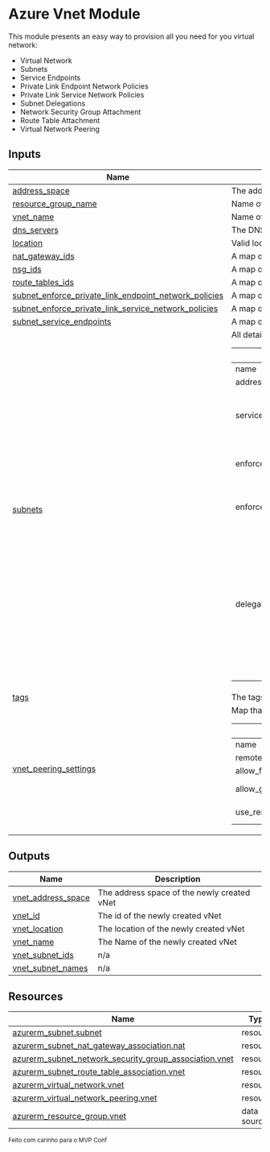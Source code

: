 # Azure Vnet Module
This module presents an easy way to provision all you need for you virtual network:
 - Virtual Network
 - Subnets
 - Service Endpoints
 - Private Link Endpoint Network Policies
 - Private Link Service Network Policies
 - Subnet Delegations
 - Network Security Group Attachment
 - Route Table Attachment
 - Virtual Network Peering

## Inputs

| Name | Description | Type | Default | Required |
|------|-------------|------|---------|:--------:|
| <a name="input_address_space"></a> [address\_space](#input\_address\_space) | The address space that is used by the virtual network. | `list(string)` | n/a | yes |
| <a name="input_resource_group_name"></a> [resource\_group\_name](#input\_resource\_group\_name) | Name of the resource group to be imported. | `string` | n/a | yes |
| <a name="input_vnet_name"></a> [vnet\_name](#input\_vnet\_name) | Name of the vnet to create | `string` | n/a | yes |
| <a name="input_dns_servers"></a> [dns\_servers](#input\_dns\_servers) | The DNS servers to be used with vNet. Omitting or leaving this field blank will cause the resource to use Azure's Default DNS | `list(string)` | `[]` | no |
| <a name="input_location"></a> [location](#input\_location) | Valid location where subnet will be created. If this value is set as 'null' it will automatically use Resource Group's location. | `string` | `null` | no |
| <a name="input_nat_gateway_ids"></a> [nat\_gateway\_ids](#input\_nat\_gateway\_ids) | A map of subnet name to NAT Gateway ids | `map(string)` | `{}` | no |
| <a name="input_nsg_ids"></a> [nsg\_ids](#input\_nsg\_ids) | A map of subnet name to Network Security Group IDs | `map(string)` | `{}` | no |
| <a name="input_route_tables_ids"></a> [route\_tables\_ids](#input\_route\_tables\_ids) | A map of subnet name to Route table ids | `map(string)` | `{}` | no |
| <a name="input_subnet_enforce_private_link_endpoint_network_policies"></a> [subnet\_enforce\_private\_link\_endpoint\_network\_policies](#input\_subnet\_enforce\_private\_link\_endpoint\_network\_policies) | A map of subnet name to enable/disable private link endpoint network policies on the subnet. | `map(bool)` | `{}` | no |
| <a name="input_subnet_enforce_private_link_service_network_policies"></a> [subnet\_enforce\_private\_link\_service\_network\_policies](#input\_subnet\_enforce\_private\_link\_service\_network\_policies) | A map of subnet name to enable/disable private link service network policies on the subnet. | `map(bool)` | `{}` | no |
| <a name="input_subnet_service_endpoints"></a> [subnet\_service\_endpoints](#input\_subnet\_service\_endpoints) | A map of subnet name to service endpoints to add to the subnet. | `map(any)` | `{}` | no |
| <a name="input_subnets"></a> [subnets](#input\_subnets) | All details about the subnet that's going to be created. Must use the following inputs: <table><thead><tr><th>Name</th><th>Type</th><th>Default</th><th>Description</th><th>Required</th></tr></thead><tbody><tr><td>name</td><td>`string`</td><td>n/a</td><td>This **must be used as the key of your map**</td><td>yes</td></tr><tr><td>address\_prefix</td><td>`string`</td><td>n/a</td><td>Subnet CIDR address</td><td>yes</td></tr><tr><td>service\_endpoints</td><td>`list(string)`</td><td>`null`</td><td>Service Endpoints to be used with this subnet. Accepted values are: `Microsoft.AzureActiveDirectory`, `Microsoft.CosmosDB`, `Microsoft.ContainerRegistry`, `Microsoft.EventHub`, `Microsoft.KeyVault`, `Microsoft.ServiceBus`, `Microsoft.Sql`, `Microsoft.Storage`, `Microsoft.Web`</td><td>no</td></tr><tr><td>enforce\_private\_link\_endpoint\_network\_policies</td><td>`bool`</td><td>`null`</td><td>Enable or Disable network policies for the private link endpoint on the subnet. Setting this to `true` will **Disable** the policy and setting this to `false` will **Enable** the policy. *Note*: Conflicts with `enforce_private_link_service_network_policies`.</td><td>no</td></tr><tr><td>enforce\_private\_link\_service\_network\_policies</td><td>`bool`</td><td>`null`</td><td>Enable or Disable network policies for the private link service on the subnet. Setting this to `true` will **Disable** the policy and setting this to `false` will **Enable** the policy. *Note*: Conflicts with `enforce_private_link_endpoint_network_policies`.</td><td>no</td></tr><tr><td>delegation</td><td>`map(any)`</td><td>`null`</td><td>must have the following details: <table><thead><tr><th>Name</th><th>Type</th><th>Default</th><th>Description</th><th>Required</th></tr></thead><tbody><tr><td>name</td><td>`string`</td><td>n/a</td><td>Name of your Subnet Delegation</td><td>yes</td></tr><tr><td>service\_actions</td><td>`map(any)`</td><td>n/a</td><td>Must follow the same structure as the [official documentation](https://registry.terraform.io/providers/hashicorp/azurerm/latest/docs/resources/subnet#service_delegation) for this block attribute</td><td>yes</td></tr></tbody></table></td><td>no</td></tr></tbody></table> | `any` | `{}` | no |
| <a name="input_tags"></a> [tags](#input\_tags) | The tags to associate with your network and subnets. | `map(any)` | `{}` | no |
| <a name="input_vnet_peering_settings"></a> [vnet\_peering\_settings](#input\_vnet\_peering\_settings) | Map that describe all vnet peering settings. Accepts the following values: <table><thead><tr><th>Name</th><th>Type</th><th>Default</th><th>Description</th><th>Required</th></tr></thead><tbody><tr><td>name</td><td>`string`</td><td>n/a</td><td>This is the key for the map variable. You must enter a name for the vnet peering</td><td>yes</td></tr><tr><td>remote\_vnet\_id</td><td>`string`</td><td>n/a</td><td>Remote Virtual network Resource ID</td><td>yes</td></tr><tr><td>allow\_forwarded\_traffic</td><td>`bool`</td><td>`true`</td><td>This specifies if should this vnet accept forwarded traffic</td><td>no</td></tr><tr><td>allow\_gateway\_transit</td><td>`bool`</td><td>`false`</td><td>If you have a VPN Gateway or ExpressRoute Circuit you may enable this option. Otherwise, leave it as it is.</td><td>no</td></tr><tr><td>use\_remote\_gateways</td><td>`bool`</td><td>`false`</td><td>If your peer virtual network has a VPN Gateway or ExpressRoute Circuit, you may enable this option. Otherwise, leave it as it is.</td><td>no</td></tr></tbody></table> | `any` | `null` | no |

## Outputs

| Name | Description |
|------|-------------|
| <a name="output_vnet_address_space"></a> [vnet\_address\_space](#output\_vnet\_address\_space) | The address space of the newly created vNet |
| <a name="output_vnet_id"></a> [vnet\_id](#output\_vnet\_id) | The id of the newly created vNet |
| <a name="output_vnet_location"></a> [vnet\_location](#output\_vnet\_location) | The location of the newly created vNet |
| <a name="output_vnet_name"></a> [vnet\_name](#output\_vnet\_name) | The Name of the newly created vNet |
| <a name="output_vnet_subnet_ids"></a> [vnet\_subnet\_ids](#output\_vnet\_subnet\_ids) | n/a |
| <a name="output_vnet_subnet_names"></a> [vnet\_subnet\_names](#output\_vnet\_subnet\_names) | n/a |

## Resources

| Name | Type |
|------|------|
| [azurerm_subnet.subnet](https://registry.terraform.io/providers/hashicorp/azurerm/latest/docs/resources/subnet) | resource |
| [azurerm_subnet_nat_gateway_association.nat](https://registry.terraform.io/providers/hashicorp/azurerm/latest/docs/resources/subnet_nat_gateway_association) | resource |
| [azurerm_subnet_network_security_group_association.vnet](https://registry.terraform.io/providers/hashicorp/azurerm/latest/docs/resources/subnet_network_security_group_association) | resource |
| [azurerm_subnet_route_table_association.vnet](https://registry.terraform.io/providers/hashicorp/azurerm/latest/docs/resources/subnet_route_table_association) | resource |
| [azurerm_virtual_network.vnet](https://registry.terraform.io/providers/hashicorp/azurerm/latest/docs/resources/virtual_network) | resource |
| [azurerm_virtual_network_peering.vnet](https://registry.terraform.io/providers/hashicorp/azurerm/latest/docs/resources/virtual_network_peering) | resource |
| [azurerm_resource_group.vnet](https://registry.terraform.io/providers/hashicorp/azurerm/latest/docs/data-sources/resource_group) | data source |

<sub>Feito com carinho para o MVP Conf</sub>


